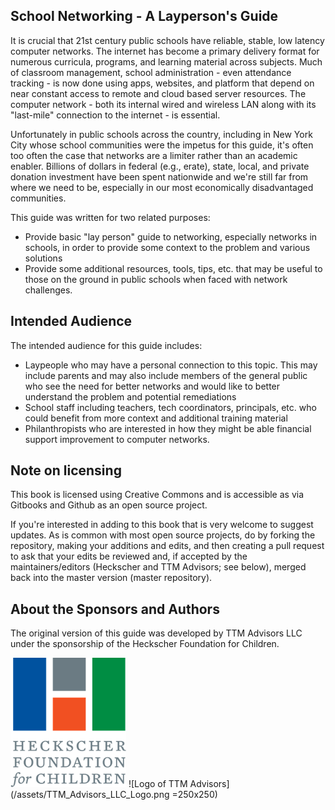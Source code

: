 ## School Networking - A Layperson's Guide

It is crucial that 21st century public schools have reliable, stable, low latency computer networks.  The internet has become a primary delivery format for numerous curricula, programs, and learning material across subjects. Much of classroom management, school administration - even attendance tracking - is now done using apps, websites, and platform that depend on near constant access to remote and cloud based server resources. The computer network - both its internal wired and wireless LAN along with its "last-mile" connection to the internet - is essential.

Unfortunately in public schools across the country, including in New York City whose school communities were the impetus for this guide, it's often too often the case that networks are a limiter rather than an academic enabler. Billions of dollars in federal (e.g., erate), state, local, and private donation investment have been spent nationwide and we're still far from where we need to be, especially in our most economically disadvantaged communities.

This guide was written for two related purposes:
* Provide basic "lay person" guide to networking, especially networks in schools, in order to provide some context to the problem and various solutions
* Provide some additional resources, tools, tips, etc. that may be useful to those on the ground in public schools when faced with network challenges.

## Intended Audience

The intended audience for this guide includes:

* Laypeople who may have a personal connection to this topic. This may include parents and may also include members of the general public who see the need for better networks and would like to better understand the problem and potential remediations
* School staff including teachers, tech coordinators, principals, etc. who could benefit from more context and additional training material
* Philanthropists who are interested in how they might be able financial support improvement to computer networks.

## Note on licensing

This book is licensed using Creative Commons and is accessible as via Gitbooks and Github as an open source project.

If you're interested in adding to this book that is very welcome to suggest updates. As is common with most open source projects, do by forking the repository, making your additions and edits, and then creating a pull request to ask that your edits be reviewed and, if accepted by the maintainers/editors (Heckscher and TTM Advisors; see below), merged back into the master version \(master repository\).

## About the Sponsors and Authors

The original version of this guide was developed by TTM Advisors LLC under the sponsorship of the Heckscher Foundation for Children.



![Logo of Heckscher Foundation for Children](/assets/heckscher-logo.png)
![Logo of TTM Advisors](/assets/TTM_Advisors_LLC_Logo.png =250x250)
